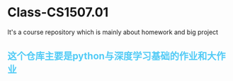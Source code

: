 # Class-CS1507.01
It's a course repository which is mainly about homework and big project

## <font color = 52cbf6>这个仓库主要是python与深度学习基础的作业和大作业</font>
